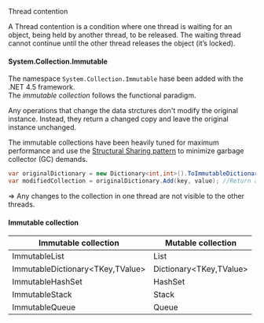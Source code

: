 Thread contention

A Thread contention is a condition where one thread is waiting for an object, being held by another thread, to be released.  The waiting thread cannot continue until the other thread releases the object (it’s locked).




#### System.Collection.Immutable

The namespace ```System.Collection.Immutable``` hase been added with the .NET 4.5 framework.  
The _immutable collection_ follows the functional paradigm.  

Any operations that change the data strctures don't modify the original instance. Instead, they return a changed copy and leave the original instance unchanged.

 The immutable collections have  been  heavily  tuned  for  maximum  performance  and  use  the  [Structural  Sharing pattern](https://en.wikipedia.org/wiki/Persistent_data_structure) to minimize garbage collector (GC) demands.
 
 ```cs
 var originalDictionary = new Dictionary<int,int>().ToImmutableDictionary();
 var modifiedCollection = originalDictionary.Add(key, value); //Return a new instance of the dictionary
 ```
 
 => Any changes to the collection in one thread are not visible to the other threads.
 
 
 #### Immutable collection
 
 | Immutable collection             | Mutable collection      |
 |----------------------------------|-------------------------|
 | ImmutableList<T>                 | List<t>                 |
 | ImmutableDictionary<TKey,TValue> | Dictionary<TKey,TValue> |
 | ImmutableHashSet<T>              | HashSet<T>              |
 | ImmutableStack<T>                | Stack<T>                | 
 | ImmutableQueue<T>                | Queue<T>                | 
  
  
 
